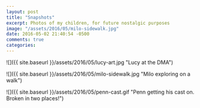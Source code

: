 ```yaml
---
layout: post
title: "Snapshots"
excerpt: Photos of my children, for future nostalgic purposes
image: "/assets/2016/05/milo-sidewalk.jpg"
date: 2016-05-02 21:40:54 -0500
comments: true
categories: 
---
```


![]({{ site.baseurl }}/assets/2016/05/lucy-art.jpg "Lucy at the DMA")

![]({{ site.baseurl }}/assets/2016/05/milo-sidewalk.jpg "Milo exploring on a walk")

![]({{ site.baseurl }}/assets/2016/05/penn-cast.gif "Penn getting his cast on. Broken in two places!")

